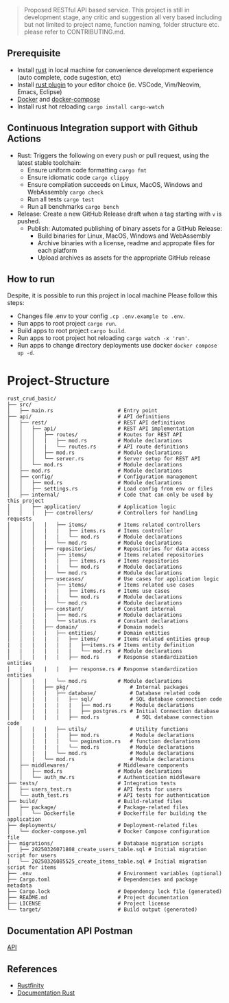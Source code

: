 > Proposed RESTful API based service. This project is still in development stage, any critic and suggestion all very based including but not limited to project name, function naming, folder structure etc. please refer to CONTRIBUTING.md.

## Prerequisite

- Install [rust](https://doc.rust-lang.org/book/ch01-01-installation.html) in local machine for convenience development experience (auto complete, code sugestion, etc)
- Install [rust plugin](https://www.rust-lang.org/tools) to your editor choice (ie. VSCode, Vim/Neovim, Emacs, Eclipse)
- [Docker](https://docs.docker.com/install/) and [docker-compose](https://docs.docker.com/compose/)
- Install rust hot reloading `cargo install cargo-watch`

## Continuous Integration support with Github Actions
- Rust: Triggers the following on every push or pull request, using the latest stable toolchain:
    - Ensure uniform code formatting `cargo fmt`
    - Ensure idiomatic code `cargo clippy`
    - Ensure compilation succeeds on Linux, MacOS, Windows and WebAssembly `cargo check`
    - Run all tests `cargo test`
    - Run all benchmarks `cargo bench`
- Release: Create a new GitHub Release draft when a tag starting with `v` is pushed.
  - Publish: Automated publishing of binary assets for a GitHub Release:
    - Build binaries for Linux, MacOS, Windows and WebAssembly
    - Archive binaries with a license, readme and appropate files for each platform
    - Upload archives as assets for the appropriate GitHub release

## How to run

Despite, it is possible to run this project in local machine Please follow this steps:
- Changes file .env to your config `.cp .env.example to .env`.
- Run apps to root project `cargo run`.
- Build apps to root project `cargo build`.
- Run apps to root project hot reloading `cargo watch -x 'run'`.
- Run apps to change directory deployments use docker `docker compose up -d`.

# Project-Structure

    rust_crud_basic/
    ├── src/
    │   ├── main.rs                     # Entry point
    ├── api/                            # API definitions
    │   ├── rest/                       # REST API definitions
    │   │   ├── api/                    # REST API implementation
    │   │   │   ├── routes/             # Routes for REST API
    │   │   │   |   ├── mod.rs          # Module declarations
    │   │   │   |   └── routes.rs       # API route definitions
    │   │   │   ├── mod.rs              # Module declarations
    │   │   │   └── server.rs           # Server setup for REST API
    │   │   └── mod.rs                  # Module declarations
    │   ├── mod.rs                      # Module declarations
    │   ├── config/                     # Configuration management
    │   │   ├── mod.rs                  # Module declarations
    │   │   ├── settings.rs             # Load config from env or files
    │   ├── internal/                   # Code that can only be used by this project
    │   │   ├── application/            # Application logic
    │   │   |   ├── controllers/        # Controllers for handling requests
    │   │   │   |   ├── items/          # Items related controllers
    │   │   │   |   |   ├── items.rs    # Items controller
    │   │   │   |   |   └── mod.rs      # Module declarations
    │   │   │   |   └── mod.rs          # Module declarations
    │   │   |   ├── repositories/       # Repositories for data access
    │   │   │   |   ├── items/          # Items related repositories
    │   │   │   |   |   ├── items.rs    # Items repositories
    │   │   │   |   |   └── mod.rs      # Module declarations
    │   │   │   |   └── mod.rs          # Module declarations
    │   │   |   ├── usecases/           # Use cases for application logic
    │   │   │   |   ├── items/          # Items related use cases
    │   │   │   |   |   ├── items.rs    # Items use cases
    │   │   │   |   |   └── mod.rs      # Module declarations
    │   │   │   |   └── mod.rs          # Module declarations
    │   |   |   ├── constant/           # Constant internal
    │   │   |   |   ├── mod.rs          # Module declarations
    │   │   |   |   └── status.rs       # Constant declarations
    │   |   |   ├── domain/             # Domain models
    │   │   |   |   ├── entities/       # Domain entities
    │   │   |   |   |   ├── items/      # Items related entities group
    |   |   |   |   |   |   ├──items.rs # Items entity definition
    |   |   |   |   |   |   └── mod.rs  # Module declarations
    │   │   |   |   |   ├── mod.rs      # Response standardization entities
    │   │   |   |   |   ├── response.rs # Response standardization entities
    │   │   |   |   └── mod.rs          # Module declarations
    │   │   |   ├── pkg/                    # Internal packages
    │   │   |   |   ├── database/           # Database related code
    │   │   |   |   |   ├── sql/            # SQL database connection code
    │   │   |   |   |   |   ├── mod.rs      # Module declarations
    │   │   |   |   |   |   ├── postgres.rs # Initial Connection database
    │   │   |   |   |   ├── mod.rs            # SQL database connection code
    │   │   |   |   ├── utils/              # Utility functions
    │   │   |   |   |   ├── mod.rs          # Module declarations
    │   │   |   |   |   └── pagination.rs   # function declarations
    │   │   |   |   |   └── mod.rs          # Module declarations
    │   │   |   |   └── mod.rs              # Module declarations
    │   │   |   └── mod.rs                  # Module declarations
    │   ├── middlewares/                # Middleware components
    │   │   ├── mod.rs                  # Module declarations
    │   │   └── auth_mw.rs              # Authentication middleware
    ├── tests/                          # Integration tests
    │   ├── users_test.rs               # API tests for users
    │   └── auth_test.rs                # API tests for authentication
    ├── build/                          # Build-related files
    │   ├── package/                    # Package-related files
    │   │   └── Dockerfile              # Dockerfile for building the application
    ├── deployments/                    # Deployment-related files
    │   └── docker-compose.yml          # Docker Compose configuration file
    ├── migrations/                     # Database migration scripts
    │   ├── 20250326071808_create_users_table.sql # Initial migration script for users
    │   └── 20250326085525_create_items_table.sql # Initial migration script for items
    ├── .env                            # Environment variables (optional)
    ├── Cargo.toml                      # Dependencies and package metadata
    ├── Cargo.lock                      # Dependency lock file (generated)
    ├── README.md                       # Project documentation
    ├── LICENSE                         # Project license
    └── target/                         # Build output (generated)

## Documentation API Postman

[API](https://documenter.getpostman.com/view/4324137/2sAYkGLega)

## References
- [Rustfinity](https://www.rustfinity.com/blog/create-high-performance-rest-api-with-rust)
- [Documentation Rust](https://doc.rust-lang.org/rust-by-example/flow_control/if_else.html)